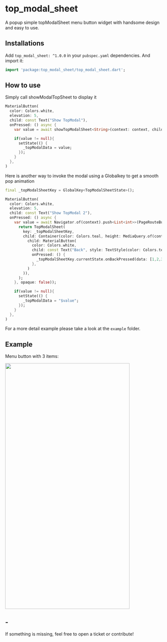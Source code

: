 # top_modal_sheet

A popup simple topModalSheet menu button widget with handsome design and easy to use.

## Installations

Add `top_modal_sheet: ^1.0.0` in your `pubspec.yaml` dependencies. And import it:

```dart
import 'package:top_modal_sheet/top_modal_sheet.dart';
```

## How to use

Simply call showModalTopSheet to display it

```dart
MaterialButton(
  color: Colors.white,
  elevation: 5,
  child: const Text("Show TopModal"),
  onPressed: () async {
    var value = await showTopModalSheet<String>(context: context, child: DumyModal());

    if(value != null){
      setState(() {
        _topModalData = value;
      });
    }
  },
)
```

Here is another way to invoke the modal using a Globalkey to get a smooth pop animation

```dart
final _topModalSheetKey = GlobalKey<TopModalSheetState>();

MaterialButton(
  color: Colors.white,
  elevation: 5,
  child: const Text("Show TopModal 2"),
  onPressed: () async {
    var value = await Navigator.of(context).push<List<int>>(PageRouteBuilder(pageBuilder: (_, __, ___) {
      return TopModalSheet(
        key: _topModalSheetKey,
        child: Container(color: Colors.teal, height: MediaQuery.of(context).size.height * .2, child: Center(
          child: MaterialButton(
            color: Colors.white,
            child: const Text("Back", style: TextStyle(color: Colors.teal),),
            onPressed: () {
              _topModalSheetKey.currentState.onBackPressed(data: [1,2,3]);
            },
          )
        )),
      );
    }, opaque: false));

    if(value != null){
      setState(() {
        _topModalData = "$value";
      });
    }
  },
)
```

For a more detail example please take a look at the `example` folder.

## Example

Menu button with 3 items:

<img src="" width="400" height="790">

## -

If something is missing, feel free to open a ticket or contribute!